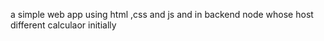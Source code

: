a simple web app using html ,css and js and in backend node whose host different calculaor initially

